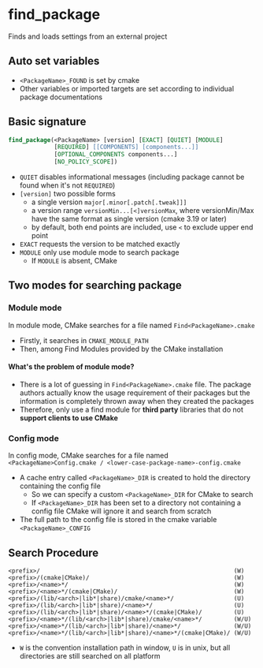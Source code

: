 # find_package

Finds and loads settings from an external project

## Auto set variables
* `<PackageName>_FOUND` is set by cmake
* Other variables or imported targets are set according to individual package documentations

## Basic signature
```cmake
find_package(<PackageName> [version] [EXACT] [QUIET] [MODULE]
             [REQUIRED] [[COMPONENTS] [components...]]
             [OPTIONAL_COMPONENTS components...]
             [NO_POLICY_SCOPE])
```

* `QUIET` disables informational messages (including package cannot be found when it's not `REQUIRED`)
* `[version]` two possible forms
    - a single version `major[.minor[.patch[.tweak]]]`
    - a version range `versionMin...[<]versionMax`, where versionMin/Max have the same format as single version (cmake 3.19 or later)
    - by default, both end points are included, use `<` to exclude upper end point
* `EXACT` requests the version to be matched exactly
* `MODULE` only use module mode to search package
    - If `MODULE` is absent, CMake 

## Two modes for searching package
### Module mode
In module mode, CMake searches for a file named `Find<PackageName>.cmake`
* Firstly, it searches in `CMAKE_MODULE_PATH`
* Then, among Find Modules provided by the CMake installation

#### What's the problem of module mode?
* There is a lot of guessing in `Find<PackageName>.cmake` file. The package authors actually know the usage requirement of their packages
  but the information is completely thrown away when they created the packages
* Therefore, only use a find module for **third party** libraries that do not **support clients to use CMake**

### Config mode
In config mode, CMake searches for a file named `<PackageName>Config.cmake / <lower-case-package-name>-config.cmake`
* A cache entry called `<PackageName>_DIR` is created to hold the directory containing the config file
    - So we can specify a custom `<PackageName>_DIR` for CMake to search
    - If `<PackageName>_DIR` has been set to a directory not containing a config file CMake will ignore it and search from scratch
* The full path to the config file is stored in the cmake variable `<PackageName>_CONFIG`

## Search Procedure
```
<prefix>/                                                       (W)
<prefix>/(cmake|CMake)/                                         (W)
<prefix>/<name>*/                                               (W)
<prefix>/<name>*/(cmake|CMake)/                                 (W)
<prefix>/(lib/<arch>|lib*|share)/cmake/<name>*/                 (U)
<prefix>/(lib/<arch>|lib*|share)/<name>*/                       (U)
<prefix>/(lib/<arch>|lib*|share)/<name>*/(cmake|CMake)/         (U)
<prefix>/<name>*/(lib/<arch>|lib*|share)/cmake/<name>*/         (W/U)
<prefix>/<name>*/(lib/<arch>|lib*|share)/<name>*/               (W/U)
<prefix>/<name>*/(lib/<arch>|lib*|share)/<name>*/(cmake|CMake)/ (W/U)
```

* `W` is the convention installation path in window, `U` is in unix, but all directories are still searched on all platform
